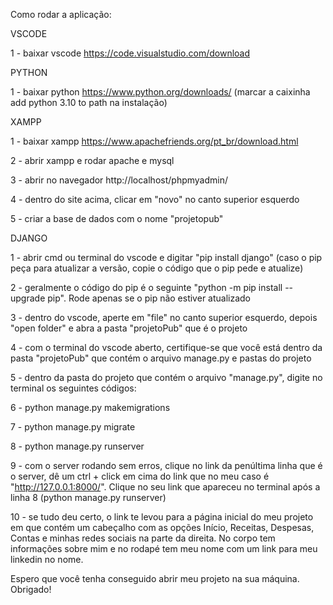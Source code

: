 Como rodar a aplicação:

VSCODE

1 - baixar vscode https://code.visualstudio.com/download

PYTHON

1 - baixar python https://www.python.org/downloads/ (marcar a caixinha add python 3.10 to path na instalação)

XAMPP

1 - baixar xampp https://www.apachefriends.org/pt_br/download.html

2 - abrir xampp e rodar apache e mysql

3 - abrir no navegador http://localhost/phpmyadmin/

4 - dentro do site acima, clicar em "novo" no canto superior esquerdo

5 - criar a base de dados com o nome "projetopub"

DJANGO

1 - abrir cmd ou terminal do vscode e digitar "pip install django" (caso o pip peça para atualizar a versão, copie o código que o pip pede e atualize)

2 - geralmente o código do pip é o seguinte "python -m pip install --upgrade pip". Rode apenas se o pip não estiver atualizado

3 - dentro do vscode, aperte em "file" no canto superior esquerdo, depois "open folder" e abra a pasta "projetoPub" que é o projeto

4 - com o terminal do vscode aberto, certifique-se que você está dentro da pasta "projetoPub" que contém o arquivo manage.py e pastas do projeto

5 - dentro da pasta do projeto que contém o arquivo "manage.py", digite no terminal os seguintes códigos:

6 - python manage.py makemigrations

7 - python manage.py migrate

8 - python manage.py runserver

9 - com o server rodando sem erros, clique no link da penúltima linha que é o server, dê um ctrl + click em cima do link que no meu caso é "http://127.0.0.1:8000/". Clique no seu link que apareceu no terminal após a linha 8 (python manage.py runserver)

10 - se tudo deu certo, o link te levou para a página inicial do meu projeto em que contém um cabeçalho com as opções Início, Receitas, Despesas, Contas e minhas redes sociais na parte da direita. No corpo tem informações sobre mim e no rodapé tem meu nome com um link para meu linkedin no nome.

Espero que você tenha conseguido abrir meu projeto na sua máquina. Obrigado!
